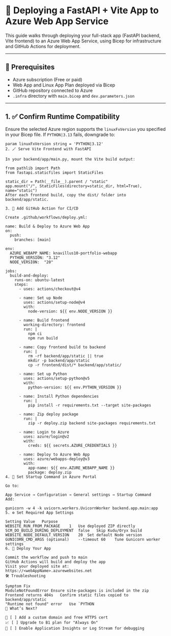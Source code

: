 # 🚀 Deploying a FastAPI + Vite App to Azure Web App Service

This guide walks through deploying your full-stack app (FastAPI backend, Vite frontend) to an Azure Web App Service, using Bicep for infrastructure and GitHub Actions for deployment.

---

## 🔧 Prerequisites

- Azure subscription (Free or paid)
- Web App and Linux App Plan deployed via Bicep
- GitHub repository connected to Azure
- `.infra` directory with `main.bicep` and `dev.parameters.json`

---

## 1. ✅ Confirm Runtime Compatibility

Ensure the selected Azure region supports the `linuxFxVersion` you specified in your Bicep file. If `PYTHON|3.13` fails, downgrade to:

```bicep
param linuxFxVersion string = 'PYTHON|3.12'
2. 🪄 Serve Vite Frontend with FastAPI

In your backend/app/main.py, mount the Vite build output:

from pathlib import Path
from fastapi.staticfiles import StaticFiles

static_dir = Path(__file__).parent / "static"
app.mount("/", StaticFiles(directory=static_dir, html=True), name="static")
After each frontend build, copy the dist/ folder into backend/app/static.

3. 🤖 Add GitHub Action for CI/CD

Create .github/workflows/deploy.yml:

name: Build & Deploy to Azure Web App
on:
  push:
    branches: [main]

env:
  AZURE_WEBAPP_NAME: knavillus10-portfolio-webapp
  PYTHON_VERSION: "3.12"
  NODE_VERSION:  "20"

jobs:
  build-and-deploy:
    runs-on: ubuntu-latest
    steps:
      - uses: actions/checkout@v4

      - name: Set up Node
        uses: actions/setup-node@v4
        with:
          node-version: ${{ env.NODE_VERSION }}

      - name: Build frontend
        working-directory: frontend
        run: |
          npm ci
          npm run build

      - name: Copy frontend build to backend
        run: |
          rm -rf backend/app/static || true
          mkdir -p backend/app/static
          cp -r frontend/dist/* backend/app/static/

      - name: Set up Python
        uses: actions/setup-python@v5
        with:
          python-version: ${{ env.PYTHON_VERSION }}

      - name: Install Python dependencies
        run: |
          pip install -r requirements.txt --target site-packages

      - name: Zip deploy package
        run: |
          zip -r deploy.zip backend site-packages requirements.txt

      - name: Login to Azure
        uses: azure/login@v2
        with:
          creds: ${{ secrets.AZURE_CREDENTIALS }}

      - name: Deploy to Azure Web App
        uses: azure/webapps-deploy@v3
        with:
          app-name: ${{ env.AZURE_WEBAPP_NAME }}
          package: deploy.zip
4. 🔁 Set Startup Command in Azure Portal

Go to:

App Service → Configuration → General settings → Startup Command
Add:

gunicorn -w 4 -k uvicorn.workers.UvicornWorker backend.app.main:app
5. ⚙️ Set Required App Settings

Setting	Value	Purpose
WEBSITE_RUN_FROM_PACKAGE	1	Use deployed ZIP directly
SCM_DO_BUILD_DURING_DEPLOYMENT	false	Skip Kudu/Oryx build
WEBSITE_NODE_DEFAULT_VERSION	20	Set default Node version
GUNICORN_CMD_ARGS (optional)	--timeout 60	Tune Gunicorn worker settings
6. 🚀 Deploy Your App

Commit the workflow and push to main
GitHub Actions will build and deploy the app
Visit your deployed site at:
https://<webAppName>.azurewebsites.net
🛠 Troubleshooting

Symptom	Fix
ModuleNotFoundError	Ensure site-packages is included in the zip
Frontend returns 404s	Confirm static files copied to backend/app/static
"Runtime not found" error	Use `PYTHON
🌱 What’s Next?

🔐 [ ] Add a custom domain and free HTTPS cert
📈 [ ] Upgrade to B1 plan for "Always On"
🧠 [ ] Enable Application Insights or Log Stream for debugging